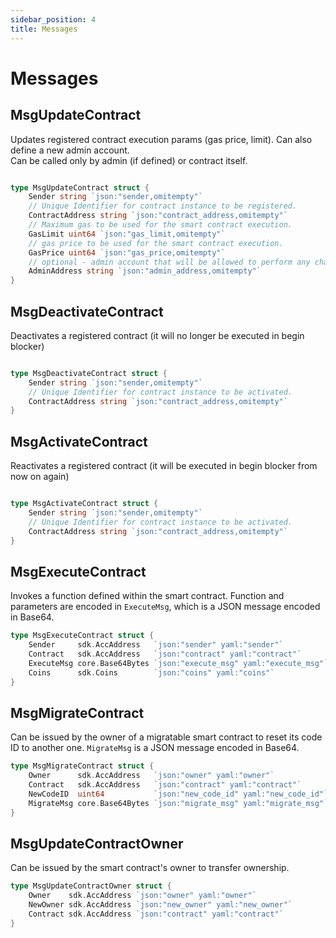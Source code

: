 ```yaml
---
sidebar_position: 4
title: Messages
---
```


# Messages

## MsgUpdateContract

Updates registered contract execution params (gas price, limit). Can also define a new admin account.\
Can be called only by admin (if defined) or contract itself.

```go

type MsgUpdateContract struct {
    Sender string `json:"sender,omitempty"`
    // Unique Identifier for contract instance to be registered.
    ContractAddress string `json:"contract_address,omitempty"`
    // Maximum gas to be used for the smart contract execution.
    GasLimit uint64 `json:"gas_limit,omitempty"`
    // gas price to be used for the smart contract execution.
    GasPrice uint64 `json:"gas_price,omitempty"`
    // optional - admin account that will be allowed to perform any changes
    AdminAddress string `json:"admin_address,omitempty"`
}
```

## MsgDeactivateContract

Deactivates a registered contract (it will no longer be executed in begin blocker)

```go

type MsgDeactivateContract struct {
    Sender string `json:"sender,omitempty"`
    // Unique Identifier for contract instance to be activated.
    ContractAddress string `json:"contract_address,omitempty"`
}
```

## MsgActivateContract

Reactivates a registered contract (it will be executed in begin blocker from now on again)

```go

type MsgActivateContract struct {
    Sender string `json:"sender,omitempty"`
    // Unique Identifier for contract instance to be activated.
    ContractAddress string `json:"contract_address,omitempty"`
}
```

## MsgExecuteContract

Invokes a function defined within the smart contract. Function and parameters are encoded in `ExecuteMsg`, which is a JSON message encoded in Base64.

```go
type MsgExecuteContract struct {
    Sender     sdk.AccAddress   `json:"sender" yaml:"sender"`
    Contract   sdk.AccAddress   `json:"contract" yaml:"contract"`
    ExecuteMsg core.Base64Bytes `json:"execute_msg" yaml:"execute_msg"`
    Coins      sdk.Coins        `json:"coins" yaml:"coins"`
}
```

## MsgMigrateContract

Can be issued by the owner of a migratable smart contract to reset its code ID to another one. `MigrateMsg` is a JSON message encoded in Base64.

```go
type MsgMigrateContract struct {
    Owner      sdk.AccAddress   `json:"owner" yaml:"owner"`
    Contract   sdk.AccAddress   `json:"contract" yaml:"contract"`
    NewCodeID  uint64           `json:"new_code_id" yaml:"new_code_id"`
    MigrateMsg core.Base64Bytes `json:"migrate_msg" yaml:"migrate_msg"`
}
```

## MsgUpdateContractOwner

Can be issued by the smart contract's owner to transfer ownership.

```go
type MsgUpdateContractOwner struct {
    Owner    sdk.AccAddress `json:"owner" yaml:"owner"`
    NewOwner sdk.AccAddress `json:"new_owner" yaml:"new_owner"`
    Contract sdk.AccAddress `json:"contract" yaml:"contract"`
}
```
